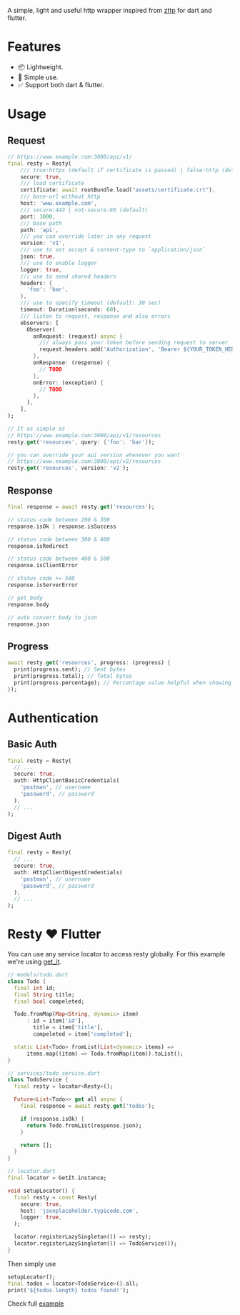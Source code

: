 A simple, light and useful http wrapper inspired from [zttp](https://github.com/kitetail/zttp) for dart and flutter.

# Features

- 📦 Lightweight.
- 🚀 Simple use.
- ✅ Support both dart & flutter.

# Usage

## Request

```dart
// https://www.example.com:3000/api/v1/
final resty = Resty(
    /// true:https (default if certificate is passed) | false:http (default)
    secure: true,
    /// load certificate
    certificate: await rootBundle.load("assets/certificate.crt"),
    /// base-url without http
    host: 'www.example.com',
    /// secure:443 | not-secure:80 (default)
    port: 3000,
    /// base path
    path: 'api',
    /// you can override later in any request
    version: 'v1',
    /// use to set accept & content-type to `application/json`
    json: true,
    /// use to enable logger
    logger: true,
    /// use to send shared headers
    headers: {
      'foo': 'bar',
    },
    /// use to specify timeout (default: 30 sec)
    timeout: Duration(seconds: 60),
    /// listen to request, response and also errors
    observers: [
      Observer(
        onRequest: (request) async {
          /// always pass your token before sending request to server
          request.headers.add('Authorization', 'Bearer ${YOUR_TOKEN_HERE}');
        },
        onResponse: (response) {
          // TODO
        },
        onError: (exception) {
          // TODO
        },
      ),
    ],
);

// It as simple as
// https://www.example.com:3000/api/v1/resources
resty.get('resources', query: {'foo': 'bar'});

// you can override your api version whenever you want
// https://www.example.com:3000/api/v2/resources
resty.get('resources', version: 'v2');
```

## Response

```dart
final response = await resty.get('resources');

// status code between 200 & 300
response.isOk | response.isSuccess

// status code between 300 & 400
response.isRedirect

// status code between 400 & 500
response.isClientError

// status code >= 500
response.isServerError

// get body
response.body

// auto convert body to json
response.json
```

## Progress

```dart
await resty.get('resources', progress: (progress) {
  print(progress.sent); // Sent bytes
  print(progress.total); // Total bytes
  print(progress.percentage); // Percentage value helpful when showing loading indicator
});
```

# Authentication

## Basic Auth

```dart
final resty = Resty(
  // ...
  secure: true,
  auth: HttpClientBasicCredentials(
    'postman', // username
    'password', // password
  ),
  // ...
);
```

## Digest Auth

```dart
final resty = Resty(
  // ...
  secure: true,
  auth: HttpClientDigestCredentials(
    'postman', // username
    'password', // password
  ),
  // ...
);
```

# Resty ❤️ Flutter

You can use any service locator to access resty globally.
For this example we're using [get_it](https://pub.dev/packages/get_it).

```dart
// models/todo.dart
class Todo {
  final int id;
  final String title;
  final bool compeleted;

  Todo.fromMap(Map<String, dynamic> item)
      : id = item['id'],
        title = item['title'],
        compeleted = item['completed'];

  static List<Todo> fromList(List<dynamic> items) =>
      items.map((item) => Todo.fromMap(item)).toList();
}

// services/todo_service.dart
class TodoService {
  final resty = locator<Resty>();

  Future<List<Todo>> get all async {
    final response = await resty.get('todos');

    if (response.isOk) {
      return Todo.fromList(response.json);
    }

    return [];
  }
}

// locator.dart
final locator = GetIt.instance;

void setupLocator() {
  final resty = const Resty(
    secure: true,
    host: 'jsonplaceholder.typicode.com',
    logger: true,
  );

  locator.registerLazySingleton(() => resty);
  locator.registerLazySingleton(() => TodoService());
}
```

Then simply use

```dart
setupLocator();
final todos = locator<TodoService>().all;
print('${todos.length} todos found!');
```

Check full [example](https://github.com/hsul4n/dart-resty/tree/master/example/flutter)
